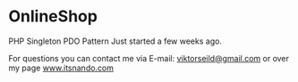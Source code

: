 # OnlineShop
PHP Singleton PDO Pattern
Just started a few weeks ago.

For questions you can contact me via E-mail: viktorseild@gmail.com or over my page www.itsnando.com
